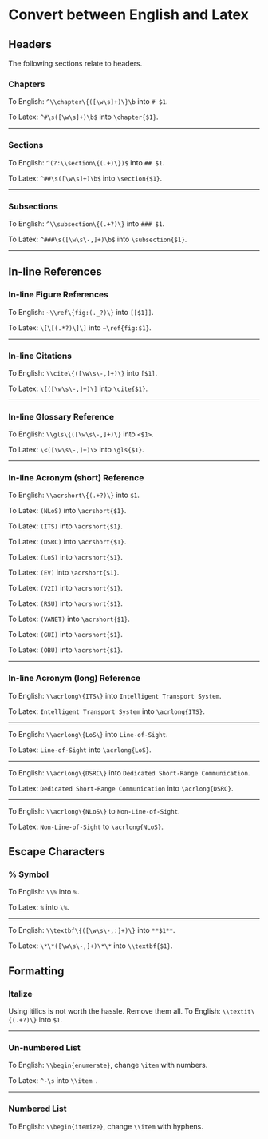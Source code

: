 # Convert between English and Latex

## Headers
The following sections relate to headers.

### Chapters

To English: `^\\chapter\{([\w\s]+)\}\b` into `# $1`.

To Latex: `^#\s([\w\s]+)\b$` into `\chapter{$1}`.

---

### Sections

To English: `^(?:\\section\{(.+)\})$` into `## $1`.

To Latex: `^##\s([\w\s]+)\b$` into `\section{$1}`.

---

### Subsections

To English: `^\\subsection\{(.+?)\}` into `### $1`.

To Latex: `^###\s([\w\s\-,]+)\b$` into `\subsection{$1}`.

---

## In-line References

### In-line Figure References

To English: `~\\ref\{fig:(._?)\}` into `[[$1]]`.

To Latex: `\[\[(.*?)\]\]` into `~\ref{fig:$1}`.

---

### In-line Citations

To English: `\\cite\{([\w\s\-,]+)\}` into `[$1]`.

To Latex: `\[([\w\s\-,]+)\]` into `\cite{$1}`.

---

### In-line Glossary Reference

To English: `\\gls\{([\w\s\-,]+)\}` into `<$1>`.

To Latex: `\<([\w\s\-,]+)\>` into `\gls{$1}`.

---

### In-line Acronym (short) Reference

To English: `\\acrshort\{(.+?)\}` into `$1`.

To Latex: `(NLoS)` into `\acrshort{$1}`.

To Latex: `(ITS)` into `\acrshort{$1}`.

To Latex: `(DSRC)` into `\acrshort{$1}`.

To Latex: `(LoS)` into `\acrshort{$1}`.

To Latex: `(EV)` into `\acrshort{$1}`.

To Latex: `(V2I)` into `\acrshort{$1}`.

To Latex: `(RSU)` into `\acrshort{$1}`.

To Latex: `(VANET)` into `\acrshort{$1}`.

To Latex: `(GUI)` into `\acrshort{$1}`.

To Latex: `(OBU)` into `\acrshort{$1}`.

---

### In-line Acronym (long) Reference

To English: `\\acrlong\{ITS\}` into `Intelligent Transport System`.

To Latex: `Intelligent Transport System` into `\acrlong{ITS}`.

---

To English: `\\acrlong\{LoS\}` into `Line-of-Sight`.

To Latex: `Line-of-Sight` into `\acrlong{LoS}`.

---

To English: `\\acrlong\{DSRC\}` into `Dedicated Short-Range Communication`.

To Latex: `Dedicated Short-Range Communication` into `\acrlong{DSRC}`.

---

To English: `\\acrlong\{NLoS\}` to `Non-Line-of-Sight`.

To Latex: `Non-Line-of-Sight` to `\acrlong{NLoS}`.

## Escape Characters

### % Symbol

To English: `\\%` into `%.`

To Latex: `%` into `\%`.

---

To English: `\\textbf\{([\w\s\-,:]+)\}` into `**$1**`.

To Latex: `\*\*([\w\s\-,]+)\*\*` into `\\textbf{$1}`.

## Formatting

### Italize

Using itilics is not worth the hassle. Remove them all.
To English: `\\textit\{(.+?)\}` into `$1`.

---

### Un-numbered List

To English: `\\begin{enumerate}`, change `\item` with numbers.

To Latex: `^-\s` into `\\item `.

---

### Numbered List

To English: `\\begin{itemize}`, change `\\item` with hyphens.
